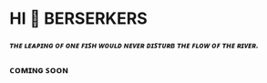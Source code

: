 # HI 👋 BERSERKERS
##### ᴛʜᴇ ʟᴇᴀᴘɪɴɢ ᴏꜰ ᴏɴᴇ ꜰɪꜱʜ ᴡᴏᴜʟᴅ ɴᴇᴠᴇʀ ᴅɪꜱᴛᴜʀʙ ᴛʜᴇ ꜰʟᴏᴡ ᴏꜰ ᴛʜᴇ ʀɪᴠᴇʀ.

### ᴄᴏᴍɪɴɢ ꜱᴏᴏɴ

